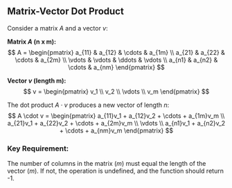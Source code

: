 
## Matrix-Vector Dot Product

Consider a matrix $A$ and a vector $v$:

**Matrix $A$ (n x m):**
$$
A = \begin{pmatrix}
a_{11} & a_{12} & \cdots & a_{1m} \\
a_{21} & a_{22} & \cdots & a_{2m} \\
\vdots & \vdots & \ddots & \vdots \\
a_{n1} & a_{n2} & \cdots & a_{nm}
\end{pmatrix}
$$

**Vector $v$ (length m):**
$$
v = \begin{pmatrix}
v_1 \\
v_2 \\
\vdots \\
v_m
\end{pmatrix}
$$

The dot product $A \cdot v$ produces a new vector of length $n$:
$$
A \cdot v = \begin{pmatrix}
a_{11}v_1 + a_{12}v_2 + \cdots + a_{1m}v_m \\
a_{21}v_1 + a_{22}v_2 + \cdots + a_{2m}v_m \\
\vdots \\
a_{n1}v_1 + a_{n2}v_2 + \cdots + a_{nm}v_m
\end{pmatrix}
$$

### Key Requirement:
The number of columns in the matrix ($m$) must equal the length of the vector ($m$). If not, the operation is undefined, and the function should return -1.
